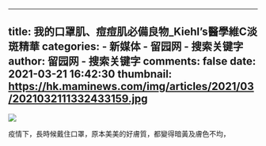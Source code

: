 
---
title: 我的口罩肌、痘痘肌必備良物_Kiehl’s醫學維C淡斑精華
categories: 
    - 新媒体
    - 留园网 - 搜索关键字
author: 留园网 - 搜索关键字
comments: false
date: 2021-03-21 16:42:30
thumbnail: https://hk.maminews.com/img/articles/2021/03/2021032111332433159.jpg
---

<div>   
<img src="https://hk.maminews.com/img/articles/2021/03/2021032111332433159.jpg" data-original="https://hk.maminews.com/img/articles/2021/03/2021032111332433159.jpg" class="lazyloadImage" referrerpolicy="no-referrer">
                        <p>疫情下，長時候戴住口罩，原本美美的好膚質，都變得暗黃及膚色不均，</p>  
</div>
            